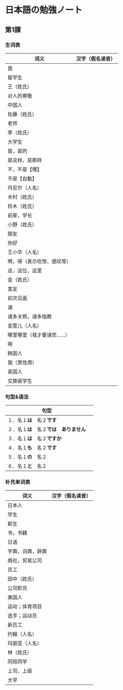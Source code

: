 # 日本語の勉強ノート

## 第1課

### 生词表

| 词义                       | 汉字（假名读音） |
| -------------------------- | ---------------- |
| 我                         |                  |
| 留学生                     |                  |
| 王（姓氏）                 |                  |
| 对人的尊敬                 |                  |
| 中国人                     |                  |
| 佐藤（姓氏）               |                  |
| 老师                       |                  |
| 李（姓氏）                 |                  |
| 大学生                     |                  |
| 是，是的                   |                  |
| 是这样，是那样             |                  |
| 不，不是【嘆】             |                  |
| 不是【自動】               |                  |
| 丹尼尔（人名）             |                  |
| 木村（姓氏）               |                  |
| 铃木（姓氏）               |                  |
| 前辈，学长                 |                  |
| 小野（姓氏）               |                  |
| 朋友                       |                  |
| 你好                       |                  |
| 王小华（人名）             |                  |
| 啊，呀（表示吃惊、感叹等） |                  |
| 这，这位，这里             |                  |
| 金（姓氏）                 |                  |
| 室友                       |                  |
| 初次见面                   |                  |
| 请                         |                  |
| 请多关照，请多指教         |                  |
| 金萱儿（人名）             |                  |
| 哪里哪里（我才要请您……）   |                  |
| 啊                         |                  |
| 韩国人                     |                  |
| 我（男性用）               |                  |
| 英国人                     |                  |
| 交换留学生                 |                  |

### 句型&语法

| 句型                                     |      |
| ---------------------------------------- | ---- |
| １．名１**は**　名２**です**             |      |
| ２．名１**は**　名２**では　ありません** |      |
| ３．名１**は**　名２**ですか**           |      |
| ４．名１**も**　名２**です**             |      |
| ５．名１**の**　名２                     |      |
| ６．名１**と**　名２                     |      |


### 补充单词表

| 词义             | 汉字（假名读音） |
| ---------------- | ---------------- |
| 日本人           |                  |
| 学生             |                  |
| 新生             |                  |
| 书，书籍         |                  |
| 日语             |                  |
| 字典，词典，辞典 |                  |
| 商社，贸易公司   |                  |
| 员工             |                  |
| 田中（姓氏）     |                  |
| 公司职员         |                  |
| 美国人           |                  |
| 运动；体育项目   |                  |
| 选手；运动员     |                  |
| 新员工           |                  |
| 约翰（人名）     |                  |
| 玛丽亚（人名）   |                  |
| 林（姓氏）       |                  |
| 同班同学         |                  |
| 上司，上级       |                  |
| 大学             |                  |

